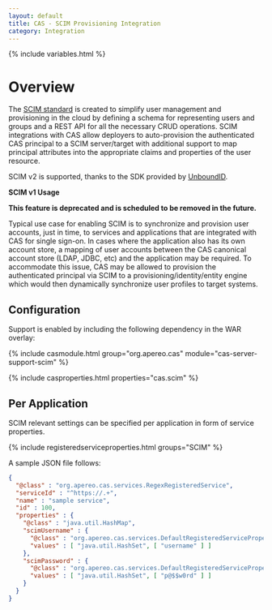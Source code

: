 ```yaml
---
layout: default
title: CAS - SCIM Provisioning Integration
category: Integration
---
```


{% include variables.html %}

# Overview

The [SCIM standard](http://www.simplecloud.info/) is created to simplify user management and provisioning in the cloud by
defining a schema for representing users and groups and a REST API for all the necessary CRUD operations. SCIM 
integrations with CAS allow deployers to auto-provision the authenticated CAS principal to a SCIM server/target 
with additional support to map principal attributes into the appropriate claims and properties of the user resource.

SCIM v2 is supported, thanks to the SDK provided by [UnboundID](https://github.com/PingIdentity).

<div class="alert alert-warning"><strong>SCIM v1 Usage</strong>
<p><strong>This feature is deprecated and is scheduled to be removed in the future.</strong></p>
</div>

Typical use case for enabling SCIM is to synchronize and provision user accounts, just in time, 
to services and applications that are integrated with CAS for single sign-on. In cases where 
the application also has its own account store, a mapping of user accounts between 
the CAS canonical account store (LDAP, JDBC, etc) and the application may be required. To 
accommodate this issue, CAS may be allowed to provision the authenticated principal 
via SCIM to a provisioning/identity/entity engine which would then dynamically synchronize user profiles to target systems.

## Configuration

Support is enabled by including the following dependency in the WAR overlay:

{% include casmodule.html group="org.apereo.cas" module="cas-server-support-scim" %}

{% include casproperties.html properties="cas.scim" %}

## Per Application

SCIM relevant settings can be specified per application in form of service properties. 

{% include registeredserviceproperties.html groups="SCIM" %}
 
A sample JSON file follows:

```json
{
  "@class" : "org.apereo.cas.services.RegexRegisteredService",
  "serviceId" : "^https://.+",
  "name" : "sample service",
  "id" : 100,
  "properties" : {
    "@class" : "java.util.HashMap",
    "scimUsername" : {
      "@class" : "org.apereo.cas.services.DefaultRegisteredServiceProperty",
      "values" : [ "java.util.HashSet", [ "username" ] ]
    },
    "scimPassword" : {
      "@class" : "org.apereo.cas.services.DefaultRegisteredServiceProperty",
      "values" : [ "java.util.HashSet", [ "p@$$w0rd" ] ]
    }
  }
}
```
